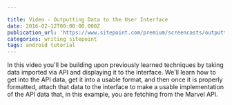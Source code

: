 ```yaml
---

title: Video - Outputting Data to the User Interface
date: 2016-02-12T00:00:00.000Z
publication_url: 'https://www.sitepoint.com/premium/screencasts/outputting-data-to-your-android-app-s-user-interface'
categories: writing sitepoint
tags: android tutorial
---
```


In this video you'll be building upon previously learned techniques by taking data imported via API and displaying it to the interface. We'll learn how to get into the API data, get it into a usable format, and then once it is properly formatted, attach that data to the interface to make a usable implementation of the API data that, in this example, you are fetching from the Marvel API.
